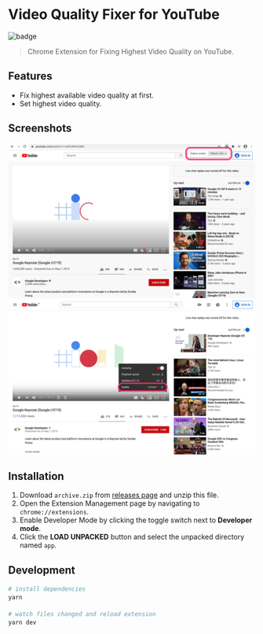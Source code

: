 # Video Quality Fixer for YouTube

![badge](https://github.com/fiahfy/youtube-video-quality-fixer/workflows/Web%20Extension%20CI/badge.svg)

> Chrome Extension for Fixing Highest Video Quality on YouTube.

## Features

- Fix highest available video quality at first.
- Set highest video quality.

## Screenshots

![screenshot](.github/img/screenshot1.png)
![screenshot](.github/img/screenshot2.png)

## Installation

1. Download `archive.zip` from [releases page](https://github.com/fiahfy/youtube-video-quality-fixer/releases) and unzip this file.
2. Open the Extension Management page by navigating to `chrome://extensions`.
3. Enable Developer Mode by clicking the toggle switch next to **Developer mode**.
4. Click the **LOAD UNPACKED** button and select the unpacked directory named `app`.

## Development

```bash
# install dependencies
yarn

# watch files changed and reload extension
yarn dev
```
